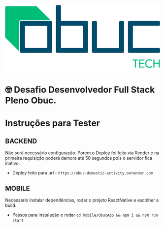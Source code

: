 ![Logotipo OBUC Tech](./logo_tech.png)

# 🤓 Desafio Desenvolvedor Full Stack Pleno Obuc. 
# Instruções para Tester

## BACKEND 
Não será necessário configuração. Porém o Deploy foi feito via Render e na primeira requisição poderá demora até 50 segundos pois o servidor fica inativo.
- Deploy feito para url - `https://obuc-domestic-activity.onrender.com`

## MOBILE
Necessário instalar dependências, rodar o projeto ReactNative e escolher a build.
- Passos para instalação e rodar `cd mobile/ObucApp && npm i && npm run start`

